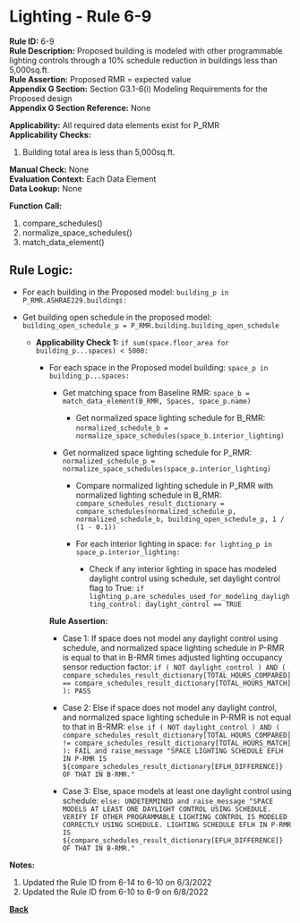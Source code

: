 
# Lighting - Rule 6-9  

**Rule ID:** 6-9  
**Rule Description:** Proposed building is modeled with other programmable lighting controls through a 10% schedule reduction in buildings less than 5,000sq.ft.  
**Rule Assertion:** Proposed RMR = expected value  
**Appendix G Section:** Section G3.1-6(i) Modeling Requirements for the Proposed design  
**Appendix G Section Reference:** None  

**Applicability:** All required data elements exist for P_RMR  
**Applicability Checks:**  

  1. Building total area is less than 5,000sq.ft.  

**Manual Check:** None  
**Evaluation Context:** Each Data Element  
**Data Lookup:** None  

**Function Call:**

1. compare_schedules()
2. normalize_space_schedules()
3. match_data_element()

## Rule Logic:  

- For each building in the Proposed model: `building_p in P_RMR.ASHRAE229.buildings:`

- Get building open schedule in the proposed model: `building_open_schedule_p = P_RMR.building.building_open_schedule`  

  - **Applicability Check 1:** `if sum(space.floor_area for building_p...spaces) < 5000:`

    - For each space in the Proposed model building: `space_p in building_p...spaces:`

      - Get matching space from Baseline RMR: `space_b = match_data_element(B_RMR, Spaces, space_p.name)`

        - Get normalized space lighting schedule for B_RMR: `normalized_schedule_b = normalize_space_schedules(space_b.interior_lighting)`

      - Get normalized space lighting schedule for P_RMR: `normalized_schedule_p = normalize_space_schedules(space_p.interior_lighting)`

        - Compare normalized lighting schedule in P_RMR with normalized lighting schedule in B_RMR: `compare_schedules_result_dictionary = compare_schedules(normalized_schedule_p, normalized_schedule_b, building_open_schedule_p, 1 / (1 - 0.1))`

        - For each interior lighting in space: `for lighting_p in space_p.interior_lighting:`

          - Check if any interior lighting in space has modeled daylight control using schedule, set daylight control flag to True: `if lighting_p.are_schedules_used_for_modeling_daylighting_control: daylight_control == TRUE`

      **Rule Assertion:**

      - Case 1: If space does not model any daylight control using schedule, and normalized space lighting schedule in P-RMR is equal to that in B-RMR times adjusted lighting occupancy sensor reduction factor: `if ( NOT daylight_control ) AND ( compare_schedules_result_dictionary[TOTAL_HOURS_COMPARED] == compare_schedules_result_dictionary[TOTAL_HOURS_MATCH] ): PASS`

      - Case 2: Else if space does not model any daylight control, and normalized space lighting schedule in P-RMR is not equal to that in B-RMR: `else if ( NOT daylight_control ) AND ( compare_schedules_result_dictionary[TOTAL_HOURS_COMPARED] != compare_schedules_result_dictionary[TOTAL_HOURS_MATCH] ): FAIL and raise_message "SPACE LIGHTING SCHEDULE EFLH IN P-RMR IS ${compare_schedules_result_dictionary[EFLH_DIFFERENCE]} OF THAT IN B-RMR."`

      - Case 3: Else, space models at least one daylight control using schedule: `else: UNDETERMINED and raise_message "SPACE MODELS AT LEAST ONE DAYLIGHT CONTROL USING SCHEDULE. VERIFY IF OTHER PROGRAMMABLE LIGHTING CONTROL IS MODELED CORRECTLY USING SCHEDULE. LIGHTING SCHEDULE EFLH IN P-RMR IS ${compare_schedules_result_dictionary[EFLH_DIFFERENCE]} OF THAT IN B-RMR."`

**Notes:**
  1. Updated the Rule ID from 6-14 to 6-10 on 6/3/2022
  2. Updated the Rule ID from 6-10 to 6-9 on 6/8/2022

**[Back](../_toc.md)**
